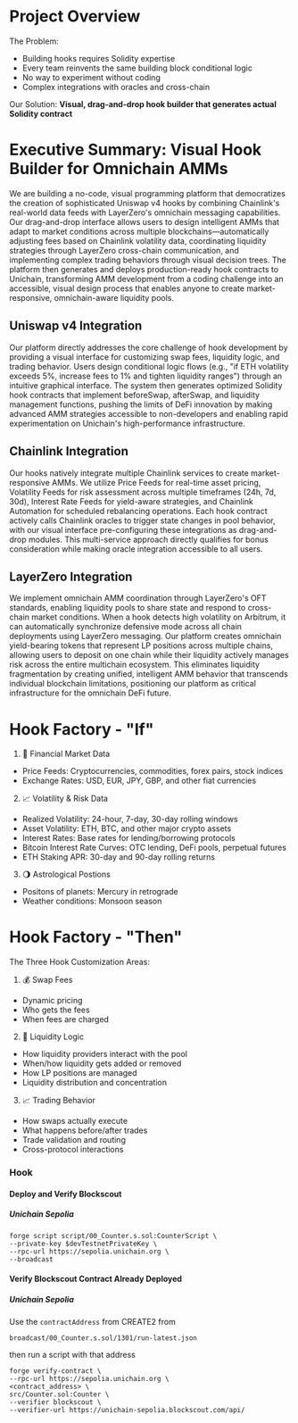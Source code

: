 # Project Overview
The Problem:

- Building hooks requires Solidity expertise
- Every team reinvents the same building block conditional logic
- No way to experiment without coding
- Complex integrations with oracles and cross-chain

Our Solution:
**Visual, drag-and-drop hook builder that generates actual Solidity contract**

# Executive Summary: Visual Hook Builder for Omnichain AMMs
We are building a no-code, visual programming platform that democratizes the creation of sophisticated Uniswap v4 hooks by combining Chainlink's real-world data feeds with LayerZero's omnichain messaging capabilities. Our drag-and-drop interface allows users to design intelligent AMMs that adapt to market conditions across multiple blockchains—automatically adjusting fees based on Chainlink volatility data, coordinating liquidity strategies through LayerZero cross-chain communication, and implementing complex trading behaviors through visual decision trees. The platform then generates and deploys production-ready hook contracts to Unichain, transforming AMM development from a coding challenge into an accessible, visual design process that enables anyone to create market-responsive, omnichain-aware liquidity pools.

## Uniswap v4 Integration
Our platform directly addresses the core challenge of hook development by providing a visual interface for customizing swap fees, liquidity logic, and trading behavior. Users design conditional logic flows (e.g., "if ETH volatility exceeds 5%, increase fees to 1% and tighten liquidity ranges") through an intuitive graphical interface. The system then generates optimized Solidity hook contracts that implement beforeSwap, afterSwap, and liquidity management functions, pushing the limits of DeFi innovation by making advanced AMM strategies accessible to non-developers and enabling rapid experimentation on Unichain's high-performance infrastructure.

## Chainlink Integration
Our hooks natively integrate multiple Chainlink services to create market-responsive AMMs. We utilize Price Feeds for real-time asset pricing, Volatility Feeds for risk assessment across multiple timeframes (24h, 7d, 30d), Interest Rate Feeds for yield-aware strategies, and Chainlink Automation for scheduled rebalancing operations. Each hook contract actively calls Chainlink oracles to trigger state changes in pool behavior, with our visual interface pre-configuring these integrations as drag-and-drop modules. This multi-service approach directly qualifies for bonus consideration while making oracle integration accessible to all users.

## LayerZero Integration
We implement omnichain AMM coordination through LayerZero's OFT standards, enabling liquidity pools to share state and respond to cross-chain market conditions. When a hook detects high volatility on Arbitrum, it can automatically synchronize defensive mode across all chain deployments using LayerZero messaging. Our platform creates omnichain yield-bearing tokens that represent LP positions across multiple chains, allowing users to deposit on one chain while their liquidity actively manages risk across the entire multichain ecosystem. This eliminates liquidity fragmentation by creating unified, intelligent AMM behavior that transcends individual blockchain limitations, positioning our platform as critical infrastructure for the omnichain DeFi future.

# Hook Factory - "If" 
1. 🏦 Financial Market Data
- Price Feeds: Cryptocurrencies, commodities, forex pairs, stock indices
- Exchange Rates: USD, EUR, JPY, GBP, and other fiat currencies

2. 📈 Volatility & Risk Data
- Realized Volatility: 24-hour, 7-day, 30-day rolling windows
- Asset Volatility: ETH, BTC, and other major crypto assets
- Interest Rates: Base rates for lending/borrowing protocols
- Bitcoin Interest Rate Curves: OTC lending, DeFi pools, perpetual futures
- ETH Staking APR: 30-day and 90-day rolling returns

3. 🌖 Astrological Postions
- Positons of planets: Mercury in retrograde
- Weather conditions: Monsoon season


# Hook Factory - "Then"
The Three Hook Customization Areas:
1. 💰 Swap Fees
- Dynamic pricing
- Who gets the fees
- When fees are charged

2. 🌊 Liquidity Logic
- How liquidity providers interact with the pool
- When/how liquidity gets added or removed
- How LP positions are managed
- Liquidity distribution and concentration

3. 📈 Trading Behavior
- How swaps actually execute
- What happens before/after trades
- Trade validation and routing
- Cross-protocol interactions

### Hook

#### Deploy and Verify Blockscout

##### Unichain Sepolia

```shell
forge script script/00_Counter.s.sol:CounterScript \
--private-key $devTestnetPrivateKey \
--rpc-url https://sepolia.unichain.org \
--broadcast 
```

#### Verify Blockscout Contract Already Deployed

##### Unichain Sepolia

Use the `contractAddress` from CREATE2 from

```
broadcast/00_Counter.s.sol/1301/run-latest.json
```

then run a script with that address

```shell
forge verify-contract \
--rpc-url https://sepolia.unichain.org \
<contract_address> \
src/Counter.sol:Counter \
--verifier blockscout \
--verifier-url https://unichain-sepolia.blockscout.com/api/
```